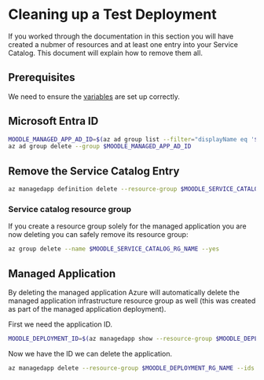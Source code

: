 # Cleaning up a Test Deployment

If you worked through the documentation in this section you will have
created a nubmer of resources and at least one entry into your Service
Catalog. This document will explain how to remove them all.

## Prerequisites

We need to ensure the [variables](Environment.md) are set up correctly.

## Microsoft Entra ID

``` bash
MOODLE_MANAGED_APP_AD_ID=$(az ad group list --filter="displayName eq '$MOODLE_MANAGED_APP_OWNER_GROUP_NAME'" --query [0].objectId --output tsv)
az ad group delete --group $MOODLE_MANAGED_APP_AD_ID
```

## Remove the Service Catalog Entry

``` bash
az managedapp definition delete --resource-group $MOODLE_SERVICE_CATALOG_RG_NAME --ids $MOODLE_MANAGED_APP_ID
```

### Service catalog resource group

If you create a resource group solely for the managed application you
are now deleting you can safely remove its resource group:

``` bash
az group delete --name $MOODLE_SERVICE_CATALOG_RG_NAME --yes
```

## Managed Application

By deleting the managed application Azure will automatically delete
the managed application infrastructure resource group as well (this
was created as part of the managed application deployment).

First we need the application ID.

``` bash
MOODLE_DEPLOYMENT_ID=$(az managedapp show --resource-group $MOODLE_DEPLOYMENT_RG_NAME --name $MOODLE_DEPLOYMENT_NAME)
```

Now we have the ID we can delete the application.

``` bash
az managedapp delete --resource-group $MOODLE_DEPLOYMENT_RG_NAME --ids $MOODLE_DEPLOYMENT_ID
```

